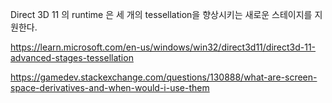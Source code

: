 Direct 3D 11 의 runtime 은 세 개의 tessellation을 향상시키는 새로운 스테이지를 지원한다. 

https://learn.microsoft.com/en-us/windows/win32/direct3d11/direct3d-11-advanced-stages-tessellation

https://gamedev.stackexchange.com/questions/130888/what-are-screen-space-derivatives-and-when-would-i-use-them